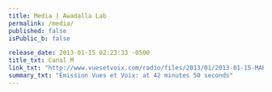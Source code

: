 ```yaml
---
title: Media | Awadalla Lab
permalink: /media/
published: false
isPublic_b: false

release_date: 2013-01-15 02:23:33 -0500
title_txt: Canal M
link_txt: "http://www.vuesetvoix.com/radio/files/2013/01/2013-01-15-MARDI-A-Midi-14h-Midi-14h-A-ARCHIVES-2013-01-15.mp3"
summary_txt: "Émission Vues et Voix: at 42 minutes 50 seconds"
---
```

